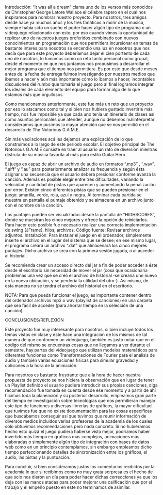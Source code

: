 Introducción:
“It was all a dream” clama uno de los versos más conocidos de Christopher George Latore Wallace el célebre rapero en el cual nos inspiramos para nombrar nuestro proyecto. Para nosotros, tres amigos desde hace ya muchos años y los tres fanáticos a morir de la música, siempre había sido un sueño el poder hacer algún tipo de programa o un videojuego relacionado con esto, por eso cuando vimos la oportunidad de replicar uno de nuestros juegos preferidos combinado con nuevos conocimientos en programación que nos permitiera incursionar en temas de bastante interés para nosotros se encendió una luz en nosotros que nos decía que para este proyecto deberíamos dejar el cien portento de cada uno de nosotros, lo tomamos como un reto tanto personal como grupal, desde el momento en que nos juntamos nos propusimos a desarrollar el mejor programa que el tiempo nos permitiera. Es por esto que desde meses antes de la fecha de entrega fuimos investigando por nuestros medios que íbamos a hacer y aún más importante cómo lo íbamos a hacer, incontables discusiones del rumbo que tomaría el juego pero al final logramos integrar los ideales de cada elemento del equipo para formar algo de lo que estamos más que orgullosos. 

Como mencionamos anteriormente, este fue más un reto que un proyecto por eso lo atacamos como tal y si bien nos hubiera gustado invertirle más tiempo, nos fue imposible ya que cada uno tenía un itinerario de clases así como asuntos personales que atender, aunque no debemos malinterpretar consideramos que pusimos la mayor atención que se nos permitió en el desarrollo de The Notorious G.A.M.E. 

Sin más vacilaciones acá les dejamos una explicación de lo que construimos a lo largo de este periodo escolar. El objetivo principal de The Notorious G.A.M.E consiste en traer al usuario un rato de diversión mientras disfruta de su música favorita al más puro estilo Guitar Hero.

El juego es capaz de abrir un archivo de audio en formatos “.mp3” , “.wav”, “.aiff” y “.au” para posteriormente analizar su frecuencia y según ésta asignar una secuencia que el usuario deberá presionar conforme avanza la canción. Además es posible elegir entre tres dificultades, variando la velocidad y cantidad de pistas que aparecen y aumentando la penalización por error. Existen cinco diferentes pistas que se pueden presionar en el juego: amarilla, verde, roja, azul y negra. Al terminar cada partida se muestra en pantalla el puntaje obtenido y se almacena en un archivo junto con el nombre de la canción.

Los puntajes pueden ser visualizados desde la pantalla de “HIGHSCORES”, donde se muestran los cinco mejores y ofrece la opción de reiniciarlos. Para hacer esto posible fue necesario realizar una correcta implementación de swing (JFrame), hilos, archivos.
Código fuente: Revisar archivos adjuntos.
Instalación:
Para instalar el juego en el ordenador, simplemente inserte el archivo en el lugar del sistema que se desee; en ese mismo lugar, el programa creará un archivo “.dat” que almacenará los cinco mejores puntajes. Dicho archivo se crea con la primera sesión jugada, o al acceder al historial.

Se recomienda crear un acceso directo del jar a fin de poder acceder a éste desde el escritorio sin necesidad de mover el jar (cosa que ocasionaría problemas una vez que se creó el archivo de historial -se crearía uno nuevo en la nueva ubicación, y se perdería la utilidad del otro-). Así mismo, de esta manera no se tendrá el archivo del historial en el escritorio. 

NOTA: Para que pueda funcionar el juego, es importante contener dentro del ordenador archivos mp3 o wav (playlist de canciones) en una carpeta que sea fácil de acceder (para ahorrar tiempo en la selección de una canción).

CONCLUSIONES/REFLEXIÓN

Este proyecto fue muy interesante para nosotros, si bien incluye todos los temas vistos en clase y este hace una integración de los mismos de tal manera de que conformen un videojuego, también es justo notar que en el código del mismo se encuentras cosas que no llegamos a ver durante el semestre, hay partes del videojuego que utilizan modelos matemáticos para diferentes funciones como Transformaciones de Fourier para el análisis de audio y también varias ecuaciones físicas para simular gravedad y colisiones a la hora de la animación. 

Para nosotros es bastante frustrante que a la hora de hacer nuestra propuesta de proyecto se nos hiciera la observación que en lugar de tener un Playlist definido el usuario pudiera introducir sus propias canciones, diga recomendación fue tomada en cuenta desde ese momento y a partir de ahí hicimos toda la planeación y su posterior desarrollo, empleamos gran parte del tiempo en investigación sobre tecnologías que nos permitieran manejar este tipo de funciones y diversas librerías de gráficos, la mayor dificultad que tuvimos fue que no existe documentación para las cosas específicas que buscábamos conseguir así que tuvimos que reunir información de diversos medios incluidos varios profesores de la academia de los cuales solo obtuvimos recomendaciones pero nada concreto. Si no hubiéramos hecho esto quizá el juego pudiera haberse visto mejor, podríamos haber invertido más tiempo en gráficos más complejos, animaciones más elaboradas o simplemente algún tipo de integración con bases de datos web como en un principio contemplamos, sin embargo empleamos dicho tiempo perfeccionando detalles de sincronización entre los gráficos, el audio, las pistas y la puntuación. 

Para concluir, si bien consideramos justos los comentarios recibidos por la academia lo que si recibimos como no muy grata sorpresa es el hecho de que solo nos dieron un día para poder hacer dichas correcciones ya que los deja con las manos atadas para poder mejorar una calificación que por el trabajo y el empeño puesto en este no terminamos de asimilar.
